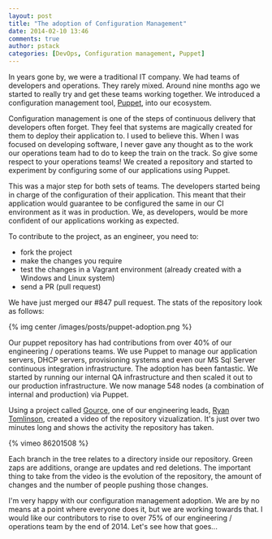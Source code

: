 ```yaml
---
layout: post
title: "The adoption of Configuration Management"
date: 2014-02-10 13:46
comments: true
author: pstack
categories: [DevOps, Configuration management, Puppet] 
---
```


In years gone by, we were a traditional IT company. We had teams of developers and operations. They rarely mixed. Around nine months ago we started to really try and get these teams working together. We introduced a configuration management tool, [Puppet](http://puppetlabs.com/puppet/what-is-puppet), into our ecosystem. 

Configuration management is one of the steps of continuous delivery that developers often forget. They feel that systems are magically created for them to deploy their application to. I used to believe this. When I was focused on developing software, I never gave any thought as to the work our operations team had to do to keep the train on the track. So give some respect to your operations teams! We created a repository and started to experiment by configuring some of our applications using Puppet. 

This was a major step for both sets of teams. The developers started being in charge of the configuration of their application. This meant that their application would guarantee to be configured the same in our CI environment as it was in production. We, as developers, would be more confident of our applications working as expected. 

To contribute to the project, as an engineer, you need to:

* fork the project
* make the changes you require
* test the changes in a Vagrant environment (already created with a Windows and Linux system)
* send a PR (pull request)

We have just merged our #847 pull request. The stats of the repository look as follows:

{% img center /images/posts/puppet-adoption.png %}

Our puppet repository has had contributions from over 40% of our engineering / operations teams. We use Puppet to manage our application servers, DHCP servers, provisioning systems and even our MS Sql Server continuous integration infrastructure. The adoption has been fantastic. We started by running our internal QA infrastructure and then scaled it out to our production infrastructure. We now manage 548 nodes (a combination of internal and production) via Puppet. 

Using a project called [Gource](www.fullybaked.co.uk/articles/getting-gource-running-on-osx), one of our engineering leads, [Ryan Tomlinson](http://twitter.com/ryantomlinson), created a video of the repository vizualization. It's just over two minutes long and shows the activity the repository has taken.

{% vimeo 86201508 %}

Each branch in the tree relates to a directory inside our repository. Green zaps are additions, orange are updates and red deletions. The important thing to take from the video is the evolution of the repository, the amount of changes and the number of people pushing those changes.

I'm very happy with our configuration management adoption. We are by no means at a point where everyone does it, but we are working towards that. I would like our contributors to rise to over 75% of our engineering / operations team by the end of 2014. Let's see how that goes...
